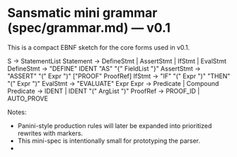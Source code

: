 # Sansmatic mini grammar (spec/grammar.md) — v0.1

This is a compact EBNF sketch for the core forms used in v0.1.

S -> StatementList
Statement -> DefineStmt | AssertStmt | IfStmt | EvalStmt
DefineStmt -> "DEFINE" IDENT "AS" "{" FieldList "}"
AssertStmt -> "ASSERT" "(" Expr ")" ["PROOF" ProofRef]
IfStmt -> "IF" "(" Expr ")" "THEN" "(" Expr ")"
EvalStmt -> "EVALUATE" Expr
Expr -> Predicate | Compound
Predicate -> IDENT | IDENT "(" ArgList ")"
ProofRef -> PROOF_ID | AUTO_PROVE

Notes:
- Panini-style production rules will later be expanded into prioritized rewrites with markers.
- This mini-spec is intentionally small for prototyping the parser.
- 
